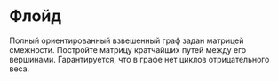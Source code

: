 # Флойд
Полный ориентированный взвешенный граф задан матрицей смежности. Постройте 
матрицу кратчайших путей между его вершинами. Гарантируется, что в графе нет 
циклов отрицательного веса.
